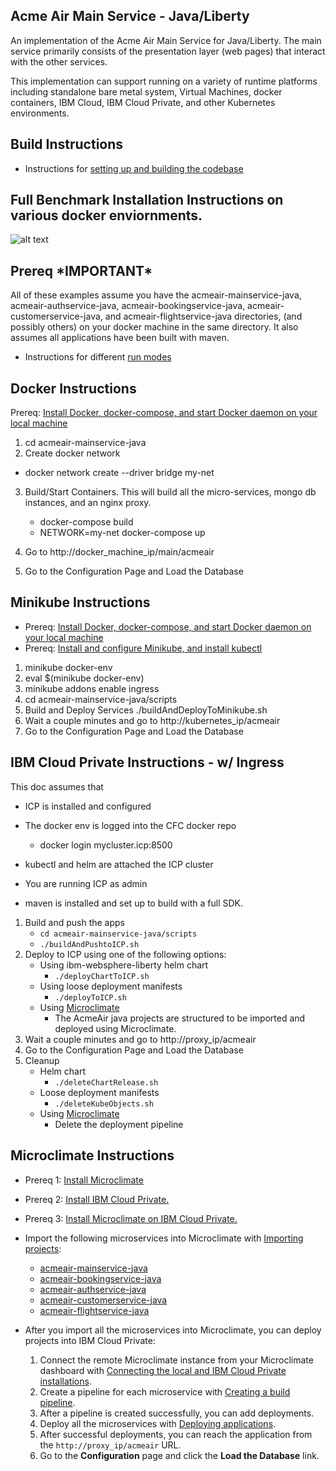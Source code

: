 
## Acme Air Main Service - Java/Liberty

An implementation of the Acme Air Main Service for Java/Liberty. The main service primarily consists of the presentation layer (web pages) that interact with the other services.

This implementation can support running on a variety of runtime platforms including standalone bare metal system, Virtual Machines, docker containers, IBM Cloud, IBM Cloud Private, and other Kubernetes environments.

## Build Instructions
* Instructions for [setting up and building the codebase](Build_Instructions.md)

## Full Benchmark Installation Instructions on various docker enviornments.
![alt text](https://github.com/blueperf/acmeair-mainservice-java/blob/master/images/AcmeairMS.png "AcmeairMS Java")

## Prereq \*IMPORTANT\*
All of these examples assume you have the acmeair-mainservice-java, acmeair-authservice-java, acmeair-bookingservice-java, acmeair-customerservice-java, and acmeair-flightservice-java directories, (and possibly others) on your docker machine in the same directory. It also assumes all applications have been built with maven.


* Instructions for different [run modes](Modes.md)

## Docker Instructions

Prereq: [Install Docker, docker-compose, and start Docker daemon on your local machine](https://docs.docker.com/installation/)

1. cd acmeair-mainservice-java
2. Create docker network
 * docker network create --driver bridge my-net
3. Build/Start Containers. This will build all the micro-services, mongo db instances, and an nginx proxy.
    * docker-compose build
    * NETWORK=my-net docker-compose up

4. Go to http://docker_machine_ip/main/acmeair
5. Go to the Configuration Page and Load the Database

## Minikube Instructions

* Prereq: [Install Docker, docker-compose, and start Docker daemon on your local machine](https://docs.docker.com/installation/)
* Prereq: [Install and configure Minikube, and install kubectl](https://github.com/kubernetes/minikube/)

1. minikube docker-env
2. eval $(minikube docker-env)
3. minikube addons enable ingress
4. cd acmeair-mainservice-java/scripts
5. Build and Deploy Services
  ./buildAndDeployToMinikube.sh
6. Wait a couple minutes and go to http://kubernetes_ip/acmeair
7. Go to the Configuration Page and Load the Database

## IBM Cloud Private Instructions - w/ Ingress
This doc assumes that
* ICP is installed and configured
* The docker env is logged into the CFC docker repo
  * docker login mycluster.icp:8500

* kubectl and helm are attached the ICP cluster

* You are running ICP as admin

* maven is installed and set up to build with a full SDK.

1. Build and push the apps
   * `cd acmeair-mainservice-java/scripts`
   * `./buildAndPushtoICP.sh`
2. Deploy to ICP using one of the following options: 
   * Using ibm-websphere-liberty helm chart
      * `./deployChartToICP.sh`
   * Using loose deployment manifests
     * `./deployToICP.sh`
   * Using [Microclimate](https://microclimate-dev2ops.github.io/)
     * The AcmeAir java projects are structured to be imported and deployed using Microclimate.
3. Wait a couple minutes and go to http://proxy_ip/acmeair
4. Go to the Configuration Page and Load the Database
5. Cleanup
   * Helm chart
      * `./deleteChartRelease.sh`
   * Loose deployment manifests
      * `./deleteKubeObjects.sh`
   * Using [Microclimate](https://microclimate-dev2ops.github.io/)
     * Delete the deployment pipeline

## Microclimate Instructions

* Prereq 1: [Install Microclimate](https://microclimate-dev2ops.github.io/installlocally)
* Prereq 2: [Install IBM Cloud Private.](https://www.ibm.com/support/knowledgecenter/en/SSBS6K_3.1.0/installing/installing.html)
* Prereq 3: [Install Microclimate on IBM Cloud Private.](https://github.com/IBM/charts/blob/master/stable/ibm-microclimate/README.md)

* Import the following microservices into Microclimate with [Importing projects](https://microclimate-dev2ops.github.io/importingaproject):
	* [acmeair-mainservice-java](https://github.com/blueperf/acmeair-mainservice-java)
	* [acmeair-bookingservice-java](https://github.com/blueperf/acmeair-bookingservice-java)
	* [acmeair-authservice-java](https://github.com/blueperf/acmeair-authservice-java)
	* [acmeair-customerservice-java](https://github.com/blueperf/acmeair-customerservice-java)
	* [acmeair-flightservice-java](https://github.com/blueperf/acmeair-flightservice-java)
	
* After you import all the microservices into Microclimate, you can deploy projects into IBM Cloud Private: 
	1. Connect the remote Microclimate instance from your Microclimate dashboard with [Connecting the local and IBM Cloud Private installations](https://microclimate-dev2ops.github.io/connectlocalandcloud).
	2. Create a pipeline for each microservice with [Creating a build pipeline](https://microclimate-dev2ops.github.io/usingapipeline#creating-a-build-pipeline).
	3. After a pipeline is created successfully, you can add deployments.
	4. Deploy all the microservices with [Deploying applications](https://microclimate-dev2ops.github.io/usingapipeline#deploying-applications).
	5. After successful deployments, you can reach the application from the `http://proxy_ip/acmeair` URL.
	6. Go to the **Configuration** page and click the **Load the Database** link.
